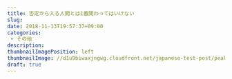 ```yaml
---
title: 否定から入る人間とは1番関わってはいけない
slug: 
date: 2018-11-13T19:57:37+09:00
categories: 
 - その他
description: 
thumbnailImagePosition: left
thumbnailImage: //d1u9biwaxjngwg.cloudfront.net/japanese-test-post/peak-140.jpg
draft: true
---
```


<!--more-->


